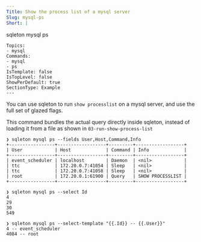 ```yaml
---
Title: Show the process list of a mysql server
Slug: mysql-ps
Short: |
  ```
  sqleton mysql ps
  ```
Topics:
- mysql
Commands:
- mysql
- ps
IsTemplate: false
IsTopLevel: false
ShowPerDefault: true
SectionType: Example
---
```

You can use sqleton to run `show processlist` on a mysql server,
and use the full set of glazed flags.

This command bundles the actual query directly inside sqleton, instead of
loading it from a file as shown in `03-run-show-process-list`

```
❯ sqleton mysql ps --fields User,Host,Command,Info
+-----------------+------------------+---------+------------------+
| User            | Host             | Command | Info             |
+-----------------+------------------+---------+------------------+
| event_scheduler | localhost        | Daemon  | <nil>            |
| ttc             | 172.20.0.7:41054 | Sleep   | <nil>            |
| ttc             | 172.20.0.7:41058 | Sleep   | <nil>            |
| root            | 172.20.0.1:61900 | Query   | SHOW PROCESSLIST |
+-----------------+------------------+---------+------------------+
```

```
❯ sqleton mysql ps --select Id
4
29
30
549
```

```
❯ sqleton mysql ps --select-template "{{.Id}} -- {{.User}}"
4 -- event_scheduler
4084 -- root
```
